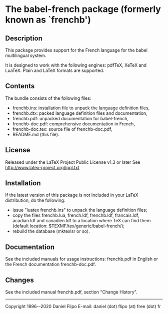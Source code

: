 The babel-french package (formerly known as `frenchb')
======================================================

Description
-----------

This package provides support for the French language for the babel
multilingual system.

It is designed to work with the following engines: pdfTeX, XeTeX and LuaTeX.
Plain and LaTeX formats are supported.

## Contents

The bundle consists of the following files:

* frenchb.ins: installation file to unpack the language definition files,
* frenchb.dtx: packed language definition files and documentation,
* frenchb.pdf: unpacked documentation for babel-french,
* frenchb-doc.pdf: comprehensive documentation in French,
* frenchb-doc.tex: source file of frenchb-doc.pdf,
* README.md (this file).

License
-------

Released under the LaTeX Project Public License v1.3 or later
See http://www.latex-project.org/lppl.txt

## Installation

If the latest version of this package is not included in your LaTeX
distribution, do the following:

* issue "luatex frenchb.ins" to unpack the language definition files;
* copy the files frenchb.lua, french.ldf, frenchb.ldf, francais.ldf,
  acadian.ldf and canadien.ldf to a location where TeX can find them
  (default location: $TEXMF/tex/generic/babel-french/);
* rebuild the database (mktexlsr or so).

Documentation
-------------

See the included manuals for usage instructions: frenchb.pdf in English or
the French documentation frenchb-doc.pdf.

Changes
-------

See the included manual frenchb.pdf, section "Change History".

---
Copyright 1996--2020 Daniel Flipo
E-mail: daniel (dot) flipo (at) free (dot) fr
